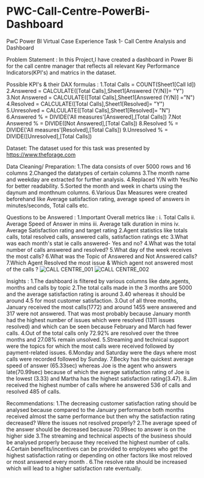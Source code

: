 # PWC-Call-Centre-PowerBi-Dashboard

PwC Power BI Virtual Case Experience Task 1- Call Centre Analysis and Dashboard

Problem Statement :
In this Project,I have created a dashboard in Power Bi for the call centre manager that reflects all relevant Key Performance Indicators(KPI's) and matrics in the dataset.

Possible KPI's & their DAX formulas :
1.Total Calls = COUNT(Sheet1[Call Id])
2.Answered = CALCULATE([Total Calls],Sheet1[Answered (Y/N)]= "Y")
3.Not Answered = CALCULATE([Total Calls],Sheet1[Answered (Y/N)] ="N") 4.Resolved = CALCULATE([Total Calls],Sheet1[Resolved]= "Y")
5.Unresolved = CALCULATE([Total Calls],Sheet1[Resolved]= "N")
6.Answered % = DIVIDE('All measures'[Answered],[Total Calls]) 7.Not Answered % = DIVIDE([Not Answered],[Total Calls])
8.Resolved % = DIVIDE('All measures'[Resolved],[Total Calls]) 9.Unresolved % = DIVIDE([Unresolved],[Total Calls])

Dataset:
The dataset used for this task was presented by https://www.theforage.com

Data Cleaning/ Preparation:
1.The data consists of over 5000 rows and 16 columns 2.Changed the datatypes of certain columns
3.The month name and weekday are extracted for further analysis.
4.Replaced Y/N with Yes/No for better readability.
5.Sorted the month and week in charts using the daynum and monthnum columns. 6.Various Dax Measures were created beforehand like Average satisfaction rating, average speed of answers in minutes/seconds, Total calls etc.

Questions to be Answered :
1.Important Overall metrics like : i. Total Calls ii. Average Speed of Answer in mins iii. Average talk duration in mins iv. Average Satisfaction rating and target rating
2.Agent statistics like totals calls, total resolved calls, answered calls, satisfaction ratings etc
3.What was each month's stat ie calls answered- Yes and no?
4.What was the total number of calls answered and resolved?
5.What day of the week receives the most calls? 6.What was the Topic of Answered and Not Answered calls? 7.Which Agent Resolved the most issue & Which agent not answered most of the calls ?
![CALL CENTRE_001](https://github.com/Bhagyaak47/PWC-Call-Centre-PowerBi-Dashboard/assets/152842490/2f6a786a-90c6-4c49-9c02-a2f82cc904bd)
![CALL CENTRE_002](https://github.com/Bhagyaak47/PWC-Call-Centre-PowerBi-Dashboard/assets/152842490/03ad7808-34d3-44cc-b512-192c227e96ac)


Insights :
1.The dashboard is filtered by various columns like date,agents, months and calls by topic 2.The total calls made in the 3 months are 5000 and the average satisfaction rating is around 3.40 whereas it should be around 4.5 for most customer satisfaction.
3.Out of all three months, January received the most calls(1772) and around 1455 were answered and 317 were not answered. That was most probably because January month had the highest number of issues which were resolved (1311 issues resolved) and which can be seen because February and March had fewer calls.
4.Out of the total calls only 72.92% are resolved over the three months and 27.08% remain unsolved.
5.Streaming and technical support were the topics for which the most calls were received followed by payment-related issues.
6.Monday and Saturday were the days where most calls were recorded followed by Sunday. 7.Becky has the quickest average speed of answer (65.33sec) whereas Joe is the agent who answers late(70.99sec) because of which the average satisfaction rating of Joe is the lowest (3.33) and Martha has the highest satisfaction rating(3.47).
8.Jim received the highest number of calls where he answered 536 of calls and resolved 485 of calls.

Recommendations:
1.The decreasing customer satisfaction rating should be analysed because compared to the January performance both months received almost the same performance but then why the satisfaction rating decreased? Were the issues not resolved properly?
2.The average speed of the answer should be decreased because 70.99sec to answer is on the higher side
3.The streaming and technical aspects of the business should be analysed properly because they received the highest number of calls. 4.Certain benefits/incentives can be provided to employees who get the highest satisfaction rating or depending on other factors like most reloved or most answered every month .
6.The resolve rate should be increased which will lead to a higher satisfaction rate eventually.
